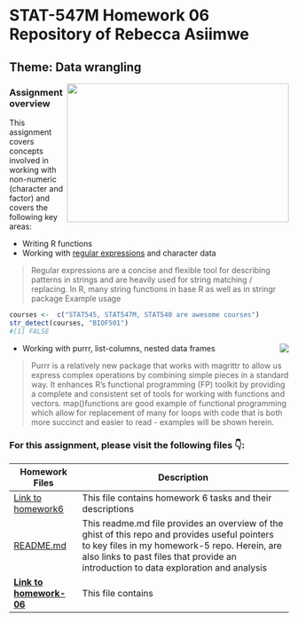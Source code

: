                 
# STAT-547M Homework 06 Repository of Rebecca Asiimwe 

## Theme: Data wrangling 
[<img align ="right" src="https://github.com/STAT545-UBC-students/hw06-rasiimwe/blob/master/plugins/Screen%20Shot%202018-11-05%20at%207.39.13%20PM.png" width="400" height="250"/>](https://github.com/STAT545-UBC-students/hw06-rasiimwe/blob/master/plugins/Screen%20Shot%202018-11-05%20at%207.39.13%20PM.png)
### Assignment overview 

This assignment covers concepts involved in working with non-numeric (character and factor) and covers the following key areas:
* Writing R functions 
* Working with [regular expressions](https://www.rstudio.com/wp-content/uploads/2016/09/RegExCheatsheet.pdf) and character data
> Regular expressions are a concise and flexible tool for describing patterns in strings and are heavily used for string matching / replacing. In R, many string functions in base R as well as in stringr package 
Example usage 

```r
courses <-  c("STAT545, STAT547M, STAT540 are awesome courses")
str_detect(courses, "BIOF501")
#[1] FALSE
```
[<img align ="right" src="https://github.com/STAT545-UBC-students/hw06-rasiimwe/blob/master/plugins/Screen%20Shot%202018-11-05%20at%208.17.44%20PM.png"/>](https://www.rstudio.com/wp-content/uploads/2016/09/RegExCheatsheet.pdf)

* Working with purrr, list-columns, nested data frames
> Purrr is a relatively new package that works with magrittr to allow us express complex operations by combining simple pieces in a standard way. It enhances R’s functional programming (FP) toolkit by providing a complete and consistent set of tools for working with functions and vectors. map()functions are good example of functional programming which allow for replacement of  many for loops with code that is both more succinct and easier to read - examples will be shown herein. 


### For this assignment, please visit the following files :point_down::

|   **Homework Files**   | **Description** |
|----------------|------------|
|[Link to homework6](http://stat545.com/Classroom/assignments/hw06/hw06.html)|This file contains homework 6 tasks and their descriptions|
|[README.md](https://github.com/STAT545-UBC-students/hw05-rasiimwe/blob/master/README.md)|This readme.md file provides an overview of the ghist of this repo and provides useful pointers to key files in my homework-5 repo. Herein, are also links to past files that provide an introduction to data exploration and analysis |
|**[Link to homework-06](https://github.com/STAT545-UBC-students/hw06-rasiimwe/blob/master/hw06-rasiimwe.md)**|This file contains |

